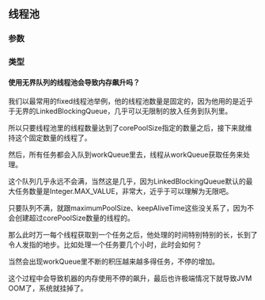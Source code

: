 ## 线程池
### 参数
### 类型


#### 使用无界队列的线程池会导致内存飙升吗？

我们以最常用的fixed线程池举例，他的线程池数量是固定的，因为他用的是近乎于无界的LinkedBlockingQueue，几乎可以无限制的放入任务到队列里。

所以只要线程池里的线程数量达到了corePoolSize指定的数量之后，接下来就维持这个固定数量的线程了。

然后，所有任务都会入队到workQueue里去，线程从workQueue获取任务来处理。

这个队列几乎永远不会满，当然这是几乎，因为LinkedBlockingQueue默认的最大任务数量是Integer.MAX_VALUE，非常大，近乎于可以理解为无限吧。

只要队列不满，就跟maximumPoolSize、keepAliveTime这些没关系了，因为不会创建超过corePoolSize数量的线程的。

那么此时万一每个线程获取到一个任务之后，他处理的时间特别特别的长，长到了令人发指的地步。比如处理一个任务要几个小时，此时会如何？

当然会出现workQueue里不断的积压越来越多得任务，不停的增加。

这个过程中会导致机器的内存使用不停的飙升，最后也许极端情况下就导致JVM OOM了，系统就挂掉了。
